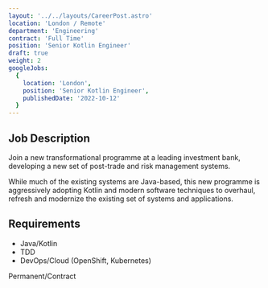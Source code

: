 ```yaml
---
layout: '../../layouts/CareerPost.astro'
location: 'London / Remote'
department: 'Engineering'
contract: 'Full Time'
position: 'Senior Kotlin Engineer'
draft: true
weight: 2
googleJobs:
  {
    location: 'London',
    position: 'Senior Kotlin Engineer',
    publishedDate: '2022-10-12'
  }
---
```


## Job Description

Join a new transformational programme at a leading investment bank, developing a
new set of post-trade and risk management systems.

While much of the existing systems are Java-based, this new programme is
aggressively adopting Kotlin and modern software techniques to overhaul, refresh
and modernize the existing set of systems and applications.

## Requirements

- Java/Kotlin
- TDD
- DevOps/Cloud (OpenShift, Kubernetes)

Permanent/Contract

